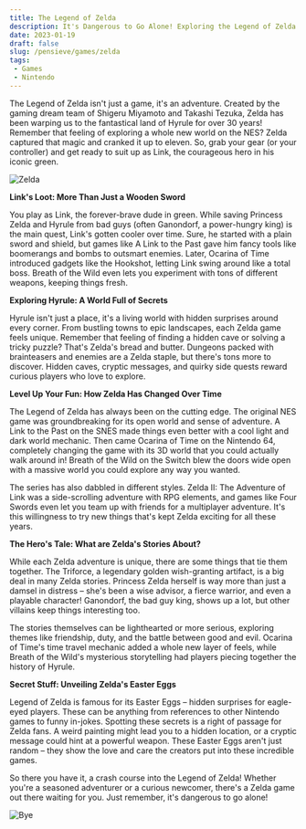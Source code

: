 ```yaml
---
title: The Legend of Zelda
description: It's Dangerous to Go Alone! Exploring the Legend of Zelda
date: 2023-01-19
draft: false
slug: /pensieve/games/zelda
tags:
 - Games
 - Nintendo
---
```


The Legend of Zelda isn't just a game, it's an adventure. Created by the gaming dream team of Shigeru Miyamoto and Takashi Tezuka, Zelda has been warping us to the fantastical land of Hyrule for over 30 years! Remember that feeling of exploring a whole new world on the NES? Zelda captured that magic and cranked it up to eleven. So, grab your gear (or your controller) and get ready to suit up as Link, the courageous hero in his iconic green. 

![Zelda](https://wallpapercave.com/wp/wp5474803.jpg)

**Link's Loot: More Than Just a Wooden Sword**

You play as Link, the forever-brave dude in green. While saving Princess Zelda and Hyrule from bad guys (often Ganondorf, a power-hungry king) is the main quest, Link's gotten cooler over time. Sure, he started with a plain sword and shield, but games like A Link to the Past gave him fancy tools like boomerangs and bombs to outsmart enemies. Later, Ocarina of Time introduced gadgets like the Hookshot, letting Link swing around like a total boss. Breath of the Wild even lets you experiment with tons of different weapons, keeping things fresh. 

**Exploring Hyrule: A World Full of Secrets**

Hyrule isn't just a place, it's a living world with hidden surprises around every corner. From bustling towns to epic landscapes, each Zelda game feels unique. Remember that feeling of finding a hidden cave or solving a tricky puzzle? That's Zelda's bread and butter. Dungeons packed with brainteasers and enemies are a Zelda staple, but there's tons more to discover. Hidden caves, cryptic messages, and quirky side quests reward curious players who love to explore. 

**Level Up Your Fun: How Zelda Has Changed Over Time**

The Legend of Zelda has always been on the cutting edge. The original NES game was groundbreaking for its open world and sense of adventure. A Link to the Past on the SNES made things even better with a cool light and dark world mechanic. Then came Ocarina of Time on the Nintendo 64, completely changing the game with its 3D world that you could actually walk around in! Breath of the Wild on the Switch blew the doors wide open with a massive world you could explore any way you wanted. 

The series has also dabbled in different styles. Zelda II: The Adventure of Link was a side-scrolling adventure with RPG elements, and games like Four Swords even let you team up with friends for a multiplayer adventure. It's this willingness to try new things that's kept Zelda exciting for all these years. 

**The Hero's Tale: What are Zelda's Stories About?**

While each Zelda adventure is unique, there are some things that tie them together. The Triforce, a legendary golden wish-granting artifact, is a big deal in many Zelda stories. Princess Zelda herself is way more than just a damsel in distress – she's been a wise advisor, a fierce warrior, and even a playable character! Ganondorf, the bad guy king, shows up a lot, but other villains keep things interesting too. 

The stories themselves can be lighthearted or more serious, exploring themes like friendship, duty, and the battle between good and evil. Ocarina of Time's time travel mechanic added a whole new layer of feels, while Breath of the Wild's mysterious storytelling had players piecing together the history of Hyrule. 

**Secret Stuff: Unveiling Zelda's Easter Eggs**

Legend of Zelda is famous for its Easter Eggs – hidden surprises for eagle-eyed players. These can be anything from references to other Nintendo games to funny in-jokes. Spotting these secrets is a right of passage for Zelda fans. A weird painting might lead you to a hidden location, or a cryptic message could hint at a powerful weapon. These Easter Eggs aren't just random – they show the love and care the creators put into these incredible games. 

So there you have it, a crash course into the Legend of Zelda! Whether you're a seasoned adventurer or a curious newcomer, there's a Zelda game out there waiting for you. Just remember, it's dangerous to go alone!

![Bye](https://wallpapercave.com/wp/wp9383678.jpg)